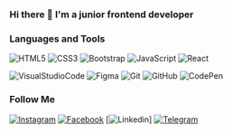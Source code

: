 ### Hi there 👋 I'm a junior frontend developer

<!--
**SiarheiBalabanovich/SiarheiBalabanovich** is a ✨ _special_ ✨ repository because its `README.md` (this file) appears on your GitHub profile.

Here are some ideas to get you started:

- 🔭 I’m currently working on ...
- 🌱 I’m currently learning ...
- 👯 I’m looking to collaborate on ...
- 🤔 I’m looking for help with ...
- 💬 Ask me about ...
- 📫 How to reach me: ...
- 😄 Pronouns: ...
- ⚡ Fun fact: ...
-->

### Languages and Tools
![HTML5](https://img.shields.io/badge/-HTML5-090909?style=for-the-badge&logo=HTML5&logoColor=E34F26)
![CSS3](https://img.shields.io/badge/-CSS3-090909?style=for-the-badge&logo=CSS3&logoColor=1572B6)
![Bootstrap](https://img.shields.io/badge/-Bootstrap-090909?style=for-the-badge&logo=Bootstrap&logoColor=7952B3)
![JavaScript](https://img.shields.io/badge/-JavaScript-090909?style=for-the-badge&logo=JavaScript&logoColor=F7DF1E)
![React](https://img.shields.io/badge/-React-090909?style=for-the-badge&logo=React&logoColor=61DAFB)

![VisualStudioCode](https://img.shields.io/badge/-VisualStudioCode-090909?style=for-the-badge&logo=VisualStudioCode&logoColor=007ACC)
![Figma](https://img.shields.io/badge/-Figma-090909?style=for-the-badge&logo=Figma&logoColor=F24E1E)
![Git](https://img.shields.io/badge/-Git-090909?style=for-the-badge&logo=Git&logoColor=F05032)
![GitHub](https://img.shields.io/badge/-GitHub-090909?style=for-the-badge&logo=GitHub&logoColor=FFFFFF)
![CodePen](https://img.shields.io/badge/-CodePen-090909?style=for-the-badge&logo=CodePen&logoColor=FFFFFF)

### Follow Me
[![Instagram](https://img.shields.io/badge/-Instagram-090909?style=for-the-badge&logo=Instagram&logoColor=E4405F)](https://www.instagram.com/siarheibal)
[![Facebook](https://img.shields.io/badge/-Facebook-090909?style=for-the-badge&logo=Facebook&logoColor=0866FF)](https://www.facebook.com/profile.php?id=100006404147827)
[![Linkedin](https://img.shields.io/badge/-Linkedin-090909?style=for-the-badge&logo=Linkedin&logoColor=0A66C2)]
[![Telegram](https://img.shields.io/badge/-Telegram-090909?style=for-the-badge&logo=Telegram&logoColor=26A5E4)](https://www.t.me/siarheibal)


